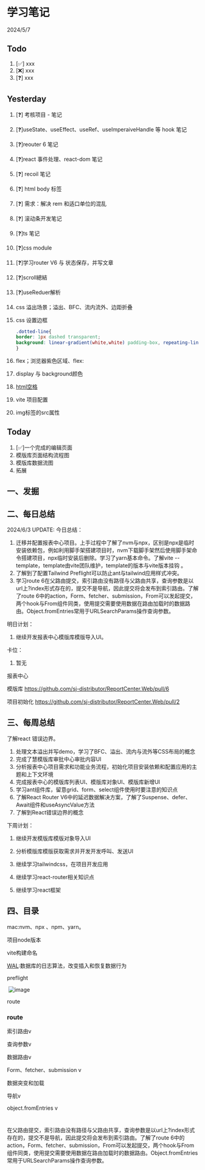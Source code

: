 # 学习笔记

2024/5/7

## Todo

1. [✅] xxx
2. [❌] xxx
3. [❓] xxx

## Yesterday

1. [❓] 考核项目 - 笔记
2. [❓]useState、useEffect、useRef、useImperaiveHandle 等 hook 笔记
3. [❓]reouter 6 笔记
4. [❓]react 事件处理、react-dom 笔记
5. [❓] recoil 笔记
6. [❓] html body 标签
7. [❓] 需求：解决 rem 和适口单位的混乱
8. [❓] 滚动条开发笔记
9. [❓]ts 笔记
10. [❓]css module
11. [❓]学习router V6 与 状态保存，并写文章
12. [❓]scroll總結
13. [❓]useReduer解析
14. css 溢出场景；溢出、BFC、流内流外、边距折叠
15. css 设置边框

    ~~~css
    .dotted-line{    
    border: 1px dashed transparent;    
    background: linear-gradient(white,white) padding-box, repeating-linear-gradient(-45deg,#ccc 0, #ccc .25em,white 0,white .75em);
    }
    
    ~~~
16. flex；浏览器紫色区域、flex:
17. display 与 background颜色
18. [html空格](https://blog.csdn.net/wuzhiyue2/article/details/117990898)
19. vite 项目配置
20. img标签的src属性

## Today

1. [✅]一个完成的编辑页面
1. 模版库页面结构流程图
1. 模版库数据流图
1. 拓展

## 一、发掘

## 二、每日总结

2024/6/3 UPDATE:
今日总结：

1. 迁移并配置报表中心项目。上手过程中了解了nvm与npx，区别是npx是临时安装依赖包，例如利用脚手架搭建项目时，nvm下载脚手架然后使用脚手架命令搭建项目，npx临时安装后删除。学习了yarn基本命令。了解vite --template，template由vite团队维护，template的版本与vite版本挂钩 。 
2. 了解到了配置Tailwind Preflight可以防止ant与tailwind应用样式冲突。
3. 学习route 6在父路由提交，索引路由没有路径与父路由共享，查询参数是以url上?index形式存在的，提交不是导航，因此提交将会发布到索引路由。了解了route 6中的action，Form、fetcher、submission，From可以发起提交，两个hook与From组件同类，使用提交需要使用数据在路由加载时的数据路由。Object.fromEntries常用于URLSearchParams操作查询参数。


明日计划：

1. 继续开发报表中心模版库模版导入UI。

卡位：

1.  暂无

报表中心

模版库  https://github.com/sj-distributor/ReportCenter.Web/pull/6

项目初始化 https://github.com/sj-distributor/ReportCenter.Web/pull/2

## 三、每周总结

了解react 错误边界。

1. 处理文本溢出并写demo，学习了BFC、溢出、流内与流外等CSS布局的概念
2. 完成了慧模版库审批中心审批内容UI
3. 分析报表中心项目需求和功能业务流程，初始化项目安装依赖和配置应用的主题和上下文环境
4. 完成报表中心的模版库列表UI、模版库对象UI、模版库新增UI
5. 学习ant组件库，留意grid、form、select组件使用时要注意的知识点
6. 了解React Router V6中的延迟数据解决方案，了解了Suspense、defer、Await组件和useAsyncValue方法
7. 了解到React错误边界的概念



下周计划：

1. 继续开发模版库模版对象导入UI

2. 分析模版库模版获取需求并开发开发呼叫、发送UI
3. 继续学习tailwindcss，在项目开发应用
4. 继续学习react-router相关知识点
5. 继续学习react框架

## 四、目录

mac:nvm、npx 、npm、yarn。

项目node版本

vite构建命名

[WAL](https://www.cnblogs.com/xuwc/p/14037750.html):数据库的日志算法，改变插入和恢复数据行为

preflight

​	![image](https://private-user-images.githubusercontent.com/109784975/335936126-cb76d038-f8fc-45e9-a135-f1d629f3c910.png?jwt=eyJhbGciOiJIUzI1NiIsInR5cCI6IkpXVCJ9.eyJpc3MiOiJnaXRodWIuY29tIiwiYXVkIjoicmF3LmdpdGh1YnVzZXJjb250ZW50LmNvbSIsImtleSI6ImtleTUiLCJleHAiOjE3MTczOTUxNDcsIm5iZiI6MTcxNzM5NDg0NywicGF0aCI6Ii8xMDk3ODQ5NzUvMzM1OTM2MTI2LWNiNzZkMDM4LWY4ZmMtNDVlOS1hMTM1LWYxZDYyOWYzYzkxMC5wbmc_WC1BbXotQWxnb3JpdGhtPUFXUzQtSE1BQy1TSEEyNTYmWC1BbXotQ3JlZGVudGlhbD1BS0lBVkNPRFlMU0E1M1BRSzRaQSUyRjIwMjQwNjAzJTJGdXMtZWFzdC0xJTJGczMlMkZhd3M0X3JlcXVlc3QmWC1BbXotRGF0ZT0yMDI0MDYwM1QwNjA3MjdaJlgtQW16LUV4cGlyZXM9MzAwJlgtQW16LVNpZ25hdHVyZT1mYjlmM2EyZmM1ZWUyYzYxZWEyNzk1NGQ2ZDc2MTc4NTk0NmY5MjU4MjNkOTAxZTNjMmE5MzI2MThlYmE0OTVlJlgtQW16LVNpZ25lZEhlYWRlcnM9aG9zdCZhY3Rvcl9pZD0wJmtleV9pZD0wJnJlcG9faWQ9MCJ9.FTY1cleR3J6iLHCoSDRNJW3oAm35o2P_G5R8fsZwvZ4)



route



### route

索引路由v

查询参数v

数据路由v

Form、fetcher、submission v

数据突变和加载

导航v

object.fromEntries v

#

在父路由提交，索引路由没有路径与父路由共享，查询参数是以url上?index形式存在的，提交不是导航，因此提交将会发布到索引路由。了解了route 6中的action，Form、fetcher、submission，From可以发起提交，两个hook与From组件同类，使用提交需要使用数据在路由加载时的数据路由。Object.fromEntries常用于URLSearchParams操作查询参数。



#
